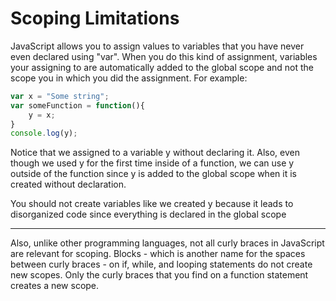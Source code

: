 # Scoping Limitations

JavaScript allows you to assign values to variables that you have never even declared using "var". When you do this kind of assignment, variables your assigning to are automatically added to the global scope and not the scope you in which you did the assignment. For example:

```js
var x = "Some string";
var someFunction = function(){
	y = x;
}
console.log(y);
```

Notice that we assigned to a variable y without declaring it. Also, even though we used y for the first time inside of a function, we can use y outside of the function since y is added to the global scope when it is created without declaration.

You should not create variables like we created y because it leads to disorganized code since everything is declared in the global scope

***

Also, unlike other programming languages, not all curly braces in JavaScript are relevant for scoping. Blocks - which is another name for the spaces between curly braces - on if, while, and looping statements do not create new scopes. Only the curly braces that you find on a function statement creates a new scope.
